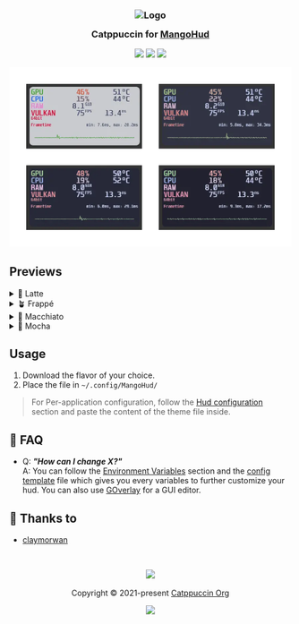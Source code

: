 <h3 align="center">
	<img src="https://raw.githubusercontent.com/catppuccin/catppuccin/main/assets/logos/exports/1544x1544_circle.png" width="100" alt="Logo"/><br/>
	<img src="https://raw.githubusercontent.com/catppuccin/catppuccin/main/assets/misc/transparent.png" height="30" width="0px"/>
	Catppuccin for <a href="https://github.com/flightlessmango/MangoHud">MangoHud</a>
	<img src="https://raw.githubusercontent.com/catppuccin/catppuccin/main/assets/misc/transparent.png" height="30" width="0px"/>
</h3>

<p align="center">
	<a href="https://github.com/catppuccin/template/stargazers"><img src="https://img.shields.io/github/stars/catppuccin/mangohud?colorA=363a4f&colorB=b7bdf8&style=for-the-badge"></a>
	<a href="https://github.com/catppuccin/template/issues"><img src="https://img.shields.io/github/issues/catppuccin/mangohud?colorA=363a4f&colorB=f5a97f&style=for-the-badge"></a>
	<a href="https://github.com/catppuccin/template/contributors"><img src="https://img.shields.io/github/contributors/catppuccin/mangohud?colorA=363a4f&colorB=a6da95&style=for-the-badge"></a>
</p>

<p align="center">
	<img src="./assets/preview.webp"/>
</p>

## Previews

<details>
<summary>🌻 Latte</summary>
<img src="./assets/latte/latte-animated.webp"/>
</details>
<details>
<summary>🪴 Frappé</summary>
<img src="./assets/frappe/frappe-animated.webp"/>
</details>
<details>
<summary>🌺 Macchiato</summary>
<img src="./assets/macchiato/macchiato-animated.webp"/>
</details>
<details>
<summary>🌿 Mocha</summary>
<img src="./assets/mocha/mocha-animated.webp"/>
</details>

## Usage

1. Download the flavor of your choice.
2. Place the file in `~/.config/MangoHud/`
> For Per-application configuration, follow the [Hud configuration](https://github.com/flightlessmango/MangoHud#hud-configuration) section and paste the content of the theme file inside.

<!-- The FAQ section is optional. Remove if needed.-->
## 🙋 FAQ

- Q: **_"How can I change X?"_**\
  A: You can follow the [Environment Variables](https://github.com/flightlessmango/MangoHud#environment-variables) section and the [config template](https://github.com/flightlessmango/MangoHud/blob/master/data/MangoHud.conf) file which gives you every variables to further customize your hud. You can also use [GOverlay](https://github.com/benjamimgois/goverlay) for a GUI editor.

## 💝 Thanks to

- [claymorwan](https://github.com/claymorwan)

&nbsp;

<p align="center">
	<img src="https://raw.githubusercontent.com/catppuccin/catppuccin/main/assets/footers/gray0_ctp_on_line.svg?sanitize=true" />
</p>

<p align="center">
	Copyright &copy; 2021-present <a href="https://github.com/catppuccin" target="_blank">Catppuccin Org</a>
</p>

<p align="center">
	<a href="https://github.com/catppuccin/catppuccin/blob/main/LICENSE"><img src="https://img.shields.io/static/v1.svg?style=for-the-badge&label=License&message=MIT&logoColor=d9e0ee&colorA=363a4f&colorB=b7bdf8"/></a>
</p>
